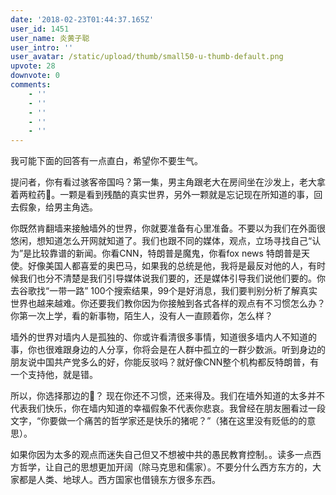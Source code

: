 ```yaml
---
date: '2018-02-23T01:44:37.165Z'
user_id: 1451
user_name: 炎黄子聪
user_intro: ''
user_avatar: /static/upload/thumb/small50-u-thumb-default.png
upvote: 28
downvote: 0
comments:
    - ''
    - ''
    - ''
    - ''
    - ''
---
```


我可能下面的回答有一点直白，希望你不要生气。

提问者，你有看过骇客帝国吗？第一集，男主角跟老大在房间坐在沙发上，老大拿着两粒药💊。一颗是看到残酷的真实世界，另外一颗就是忘记现在所知道的事，回去假象，给男主角选。

你既然肯翻墙来接触墙外的世界，你就要准备有心里准备。不要以为我们在外面很悠闲，想知道怎么开网就知道了。我们也跟不同的媒体，观点，立场寻找自己“认为”是比较靠谱的新闻。你看CNN，特朗普是魔鬼，你看fox news 特朗普是天使。好像美国人都喜爱的奥巴马，如果我的总统是他，我将是最反对他的人，有时候我们也分不清楚是我们引导媒体说我们要的，还是媒体引导我们说他们要的。你去谷歌找“一带一路” 100个搜索结果，99个是好消息，我们要判别分析了解真实世界也越来越难。你还要我们教你因为你接触到各式各样的观点有不习惯怎么办？你第一次上学，看的新事物，陌生人，没有人一直顾着你，怎么样？

墙外的世界对墙内人是孤独的、你或许看清很多事情，知道很多墙内人不知道的事，你也很难跟身边的人分享，你将会是在人群中孤立的一群少数派。听到身边的朋友说中国共产党多么的好，你能反驳吗？就好像CNN整个机构都反特朗普，有一个支持他，就是错。

所以，你选择那边的💊？ 现在你还不习惯，还来得及。我们在墙外知道的太多并不代表我们快乐，你在墙内知道的幸福假象不代表你悲哀。我曾经在朋友圈看过一段文字，“你要做一个痛苦的哲学家还是快乐的猪呢？”（猪在这里没有贬低的的意思）。

如果你因为太多的观点而迷失自己但又不想被中共的愚民教育控制。。读多一点西方哲学，让自己的思想更加开阔（除马克思和儒家）。不要分什么西方东方的，大家都是人类、地球人。西方国家也借镜东方很多东西。
